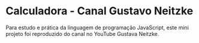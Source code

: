 # Calculadora - Canal Gustavo Neitzke
 Para estudo e prática da linguagem de programação JavaScript, este mini projeto foi reproduzido do canal no YouTube Gustava Neitzke.
